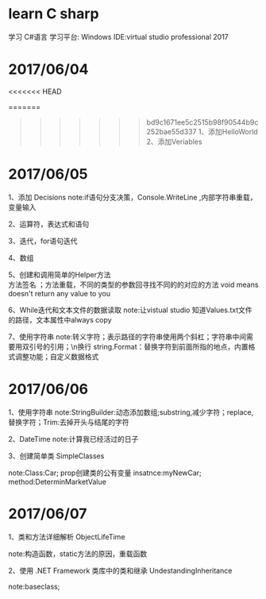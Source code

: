 # learn C sharp

学习 C#语言
学习平台: Windows 
IDE:virtual studio professional 2017

# 2017/06/04
<<<<<<< HEAD

=======
>>>>>>> bd9c1671ee5c2515b98f90544b9c252bae55d337
1、添加HelloWorld
2、添加Veriables

# 2017/06/05

1、添加 Decisions
note:if语句分支决策，Console.WriteLine ,内部字符串重载，变量输入

2、运算符，表达式和语句

3、迭代，for语句迭代

4、数组

5、创建和调用简单的Helper方法  
    方法签名 ；方法重载，不同的类型的参数回寻找不同的的对应的方法
void means doesn't return any value to you

6、While迭代和文本文件的数据读取
note:让vistual studio 知道Values.txt文件的路径，文本属性中always copy

7、使用字符串
note:转义字符；表示路径的字符串使用两个斜杠；字符串中间需要用双引号的引用；\n换行
string.Format：替换字符到前面所指的地点，内置格式调整功能；自定义数据格式

# 2017/06/06

1、使用字符串
note:StringBuilder:动态添加数组;substring,减少字符；replace,替换字符；Trim:去掉开头与结尾的字符

2、DateTime
note:计算我已经活过的日子

3、创建简单类 SimpleClasses

note:Class:Car;  prop创建类的公有变量
insatnce:myNewCar;
method:DeterminMarketValue

# 2017/06/07
1、类和方法详细解析  ObjectLifeTime

note:构造函数，static方法的原因，重载函数

2、使用 .NET Framework 类库中的类和继承  UndestandingInheritance

note:baseclass;
